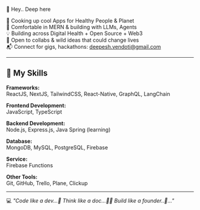 <!---
Deepesh-vendoti/Deepesh-vendoti is a ✨ special ✨ repository because its `README.md` (this file) appears on your GitHub profile.
You can click the Preview link to take a look at your changes.
--->
👋 Hey.. Deep here

👀 Cooking up cool Apps for Healthy People & Planet  
🌱 Comfortable in MERN & building with LLMs, Agents  
💡 Building across Digital Health + Open Source + Web3  
🤝 Open to collabs & wild ideas that could change lives  
📬 Connect for gigs, hackathons: [deepesh.vendoti@gmail.com](mailto:deepesh.vendoti@gmail.com)

---

## 🚀 My Skills  

**Frameworks:**  
ReactJS, NextJS, TailwindCSS, React-Native, GraphQL, LangChain  

**Frontend Development:**  
JavaScript, TypeScript  

**Backend Development:**  
Node.js, Express.js, Java Spring (learning)  

**Database:**  
MongoDB, MySQL, PostgreSQL, Firebase  

**Service:**  
Firebase Functions  

**Other Tools:**  
Git, GitHub, Trello, Plane, Clickup  

---

💻 *"Code like a dev...📄 Think like a doc...👨‍⚕️ Build like a founder..🚀..."*
